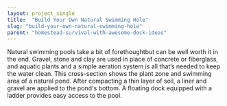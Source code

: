 ```yaml
---
layout: project_single
title:  "Build Your Own Natural Swimming Hole"
slug: "build-your-own-natural-swimming-hole"
parent: "homestead-survival-with-awesome-dock-ideas"
---
```

Natural swimming pools take a bit of forethoughtbut can be well worth it in the end. Gravel, stone and clay are used in place of concrete or fiberglass, and aquatic plants and a simple aeration system is all that’s needed to keep the water clean.  This cross-section shows the plant zone and swimming area of a natural pond. After compacting a thin layer of soil, a liner and gravel are applied to the pond's bottom. A floating dock equipped with a ladder provides easy access to the pool.